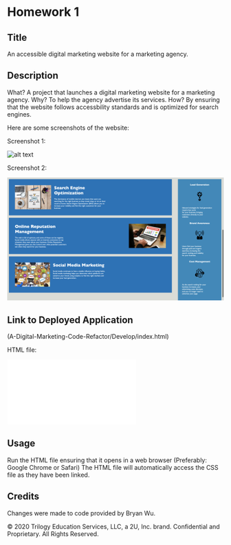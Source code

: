 # Homework 1

## Title
An accessible digital marketing website for a marketing agency.

## Description 

What? A project that launches a digital marketing website for a marketing agency.
Why? To help the agency advertise its services.
How? By ensuring that the website follows accessbility standards and is optimized for search engines.

Here are some screenshots of the website:

Screenshot 1:

![alt text](Develop/assets/images/screenshot1.png)


Screenshot 2:

![alt text](Develop/assets/images/screenshot2.png)


## Link to Deployed Application

(A-Digital-Marketing-Code-Refactor/Develop/index.html)

HTML file:

![alt text](Develop/index.html)


## Usage 

Run the HTML file ensuring that it opens in a web browser (Preferably: Google Chrome or Safari)
The HTML file will automatically access the CSS file as they have been linked.


## Credits

Changes were made to code provided by Bryan Wu.


© 2020 Trilogy Education Services, LLC, a 2U, Inc. brand. Confidential and Proprietary. All Rights Reserved.
